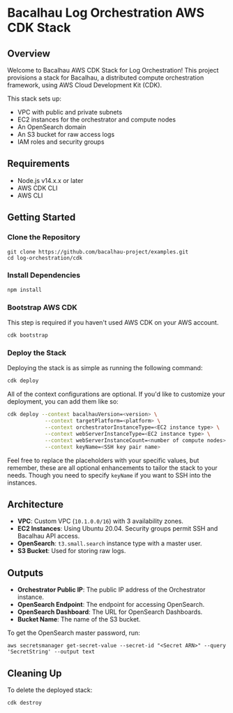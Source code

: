 # Bacalhau Log Orchestration AWS CDK Stack

## Overview

Welcome to Bacalhau AWS CDK Stack for Log Orchestration! This project provisions a stack for Bacalhau, a distributed compute orchestration framework, using AWS Cloud Development Kit (CDK).

This stack sets up:
- VPC with public and private subnets
- EC2 instances for the orchestrator and compute nodes
- An OpenSearch domain
- An S3 bucket for raw access logs
- IAM roles and security groups

## Requirements
- Node.js v14.x.x or later
- AWS CDK CLI
- AWS CLI

## Getting Started

### Clone the Repository
```
git clone https://github.com/bacalhau-project/examples.git
cd log-orchestration/cdk 
```

### Install Dependencies
```
npm install
```

### Bootstrap AWS CDK
This step is required if you haven't used AWS CDK on your AWS account.
```
cdk bootstrap
```


### Deploy the Stack

Deploying the stack is as simple as running the following command:

```bash
cdk deploy
```

All of the context configurations are optional. If you'd like to customize your deployment, you can add them like so:

```bash
cdk deploy --context bacalhauVersion=<version> \
            --context targetPlatform=<platform> \
            --context orchestratorInstanceType=<EC2 instance type> \
            --context webServerInstanceType=<EC2 instance type> \
            --context webServerInstanceCount=<number of compute nodes> \
            --context keyName=<SSH key pair name>
```

Feel free to replace the placeholders with your specific values, but remember, these are all optional enhancements to tailor the stack to your needs. Though you need to specify `keyName` if you want to SSH into the instances.


## Architecture

- **VPC**: Custom VPC (`10.1.0.0/16`) with 3 availability zones.
- **EC2 Instances**: Using Ubuntu 20.04. Security groups permit SSH and Bacalhau API access.
- **OpenSearch**: `t3.small.search` instance type with a master user.
- **S3 Bucket**: Used for storing raw logs.

## Outputs

- **Orchestrator Public IP**: The public IP address of the Orchestrator instance.
- **OpenSearch Endpoint**: The endpoint for accessing OpenSearch.
- **OpenSearch Dashboard**: The URL for OpenSearch Dashboards.
- **Bucket Name**: The name of the S3 bucket.

To get the OpenSearch master password, run:
```
aws secretsmanager get-secret-value --secret-id "<Secret ARN>" --query 'SecretString' --output text
```

## Cleaning Up

To delete the deployed stack:
```
cdk destroy
```